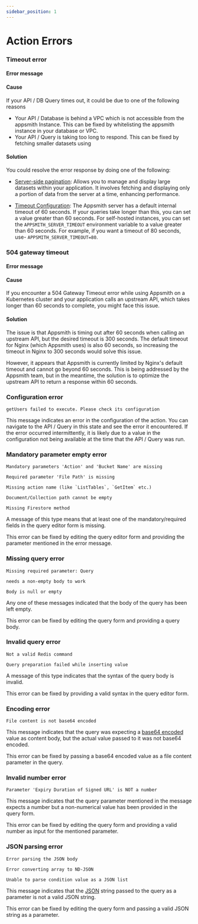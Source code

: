```yaml
---
sidebar_position: 1
---
```

# Action Errors




<VideoEmbed host="youtube" videoId="9YyHwmrkztE" title="Error Handling for APIs & Queries" caption="Error Handling for APIs & Queries"/>

### Timeout error

#### Error message

<Message
 messageContainerClassName="error"
messageContent="Timed out on query execution"></Message>


#### Cause

If your API / DB Query times out, it could be due to one of the following reasons

* Your API / Database is behind a VPC which is not accessible from the appsmith Instance. This can be fixed by whitelisting the appsmith instance in your database or VPC.
* Your API / Query is taking too long to respond. This can be fixed by fetching smaller datasets using

#### Solution

You could resolve the error response by doing one of the following:

- [Server-side pagination](/build-apps/how-to-guides/Server-side-pagination-in-table): Allows you to manage and display large datasets within your application. It involves fetching and displaying only a portion of data from the server at a time, enhancing performance.

- [Timeout Configuration](/connect-data/reference/query-settings): The Appsmith server has a default internal timeout of 60 seconds. If your queries take longer than this, you can set a value greater than 60 seconds. For self-hosted instances, you can set the `APPSMITH_SERVER_TIMEOUT` environment variable to a value greater than 60 seconds. For example, if you want a timeout of 80 seconds, use- `APPSMITH_SERVER_TIMEOUT=80`.


### 504 gateway timeout

#### Error message

<Message
 messageContainerClassName="error"
messageContent="504 Gateway Timeout"></Message>

#### Cause

If you encounter a 504 Gateway Timeout error while using Appsmith on a Kubernetes cluster and your application calls an upstream API, which takes longer than 60 seconds to complete, you might face this issue.

#### Solution

The issue is that Appsmith is timing out after 60 seconds when calling an upstream API, but the desired timeout is 300 seconds. The default timeout for Nginx (which Appsmith uses) is also 60 seconds, so increasing the timeout in Nginx to 300 seconds would solve this issue. 

However, it appears that Appsmith is currently limited by Nginx's default timeout and cannot go beyond 60 seconds. This is being addressed by the Appsmith team, but in the meantime, the solution is to optimize the upstream API to return a response within 60 seconds.



### Configuration error

```
getUsers failed to execute. Please check its configuration
```

This message indicates an error in the configuration of the action. You can navigate to the API / Query in this state and see the error it encountered. If the error occurred intermittently, it is likely due to a value in the configuration not being available at the time that the API / Query was run.

### Mandatory parameter empty error

```
Mandatory parameters 'Action' and 'Bucket Name' are missing
```

```
Required parameter 'File Path' is missing
```

```
Missing action name (like `ListTables`, `GetItem` etc.)
```

```
Document/Collection path cannot be empty
```

```
Missing Firestore method
```

A message of this type means that at least one of the mandatory/required fields in the query editor form is missing.

This error can be fixed by editing the query editor form and providing the parameter mentioned in the error message.

### Missing query error

```
Missing required parameter: Query
```

```
needs a non-empty body to work
```

```
Body is null or empty
```

Any one of these messages indicated that the body of the query has been left empty.

This error can be fixed by editing the query form and providing a query body.

### Invalid query error

```
Not a valid Redis command
```

```
Query preparation failed while inserting value
```

A message of this type indicates that the syntax of the query body is invalid.

This error can be fixed by providing a valid syntax in the query editor form.

### Encoding error

```
File content is not base64 encoded
```

This message indicates that the query was expecting a [base64 encoded](https://en.wikipedia.org/wiki/Base64) value as content body, but the actual value passed to it was not base64 encoded.

This error can be fixed by passing a base64 encoded value as a file content parameter in the query.

### Invalid number error

```
Parameter 'Expiry Duration of Signed URL' is NOT a number
```

This message indicates that the query parameter mentioned in the message expects a number but a non-numerical value has been provided in the query form.

This error can be fixed by editing the query form and providing a valid number as input for the mentioned parameter.

### JSON parsing error

```
Error parsing the JSON body
```

```
Error converting array to ND-JSON
```

```
Unable to parse condition value as a JSON list
```

This message indicates that the [JSON](https://www.w3schools.com/whatis/whatis\_json.asp) string passed to the query as a parameter is not a valid JSON string.

This error can be fixed by editing the query form and passing a valid JSON string as a parameter.
